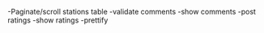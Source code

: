-Paginate/scroll stations table
-validate comments
-show comments
-post ratings
-show ratings
-prettify
